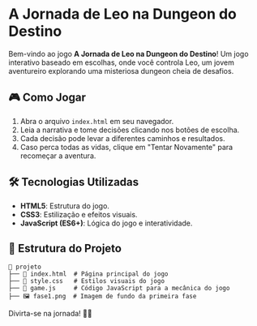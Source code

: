 # A Jornada de Leo na Dungeon do Destino

Bem-vindo ao jogo **A Jornada de Leo na Dungeon do Destino**! Um jogo interativo baseado em escolhas, onde você controla Leo, um jovem aventureiro explorando uma misteriosa dungeon cheia de desafios.

## 🎮 Como Jogar

1. Abra o arquivo `index.html` em seu navegador.
2. Leia a narrativa e tome decisões clicando nos botões de escolha.
3. Cada decisão pode levar a diferentes caminhos e resultados.
4. Caso perca todas as vidas, clique em "Tentar Novamente" para recomeçar a aventura.

## 🛠️ Tecnologias Utilizadas

- **HTML5**: Estrutura do jogo.
- **CSS3**: Estilização e efeitos visuais.
- **JavaScript (ES6+)**: Lógica do jogo e interatividade.

## 📂 Estrutura do Projeto

```
📂 projeto
├── 📄 index.html  # Página principal do jogo
├── 📄 style.css   # Estilos visuais do jogo
├── 📄 game.js     # Código JavaScript para a mecânica do jogo
├── 🖼️ fase1.png  # Imagem de fundo da primeira fase
```

Divirta-se na jornada! 🏹🔥

